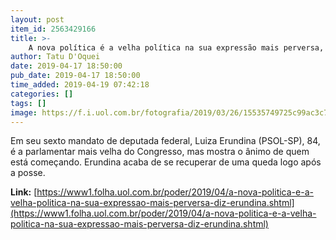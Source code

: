 ```yaml
---
layout: post
item_id: 2563429166
title: >-
    A nova política é a velha política na sua expressão mais perversa, diz Erundina
author: Tatu D'Oquei
date: 2019-04-17 18:50:00
pub_date: 2019-04-17 18:50:00
time_added: 2019-04-19 07:42:18
categories: []
tags: []
image: https://f.i.uol.com.br/fotografia/2019/03/26/15535749725c99ac3c74be6_1553574972_3x2_rt.jpg
---
```


Em seu sexto mandato de deputada federal, Luiza Erundina (PSOL-SP), 84, é a parlamentar mais velha do Congresso, mas mostra o ânimo de quem está começando. Erundina acaba de se recuperar de uma queda logo após a posse.

**Link:** [https://www1.folha.uol.com.br/poder/2019/04/a-nova-politica-e-a-velha-politica-na-sua-expressao-mais-perversa-diz-erundina.shtml](https://www1.folha.uol.com.br/poder/2019/04/a-nova-politica-e-a-velha-politica-na-sua-expressao-mais-perversa-diz-erundina.shtml)

